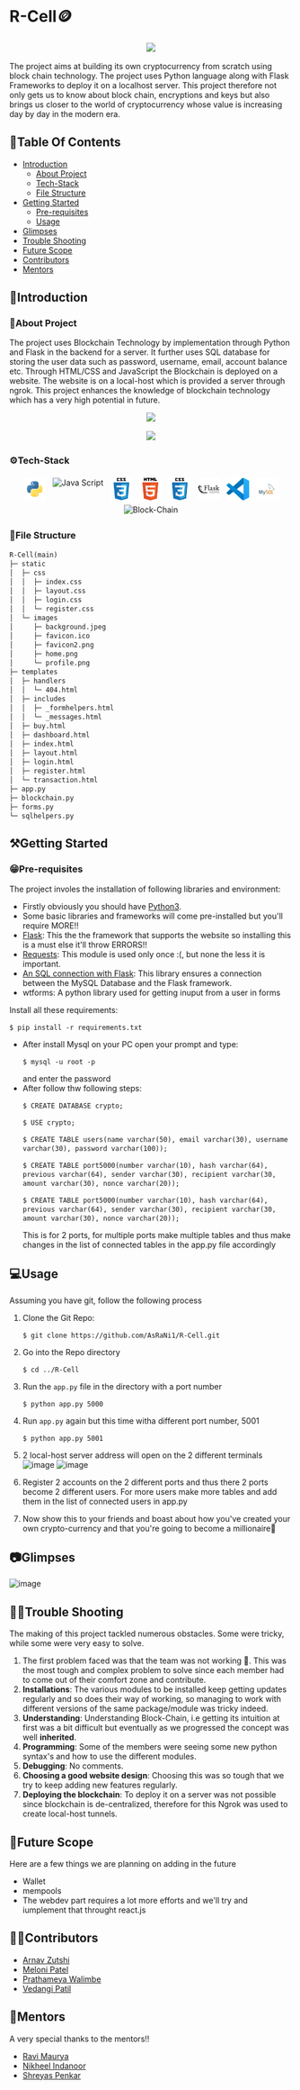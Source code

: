 # R-Cell🪙
<p align="center"><img src="https://user-images.githubusercontent.com/84843295/149780409-72a6d505-0f8b-42a3-9738-f4898a2a513c.png" /></p>
The project aims at building its own cryptocurrency from scratch using block chain technology. The project uses Python language along with Flask Frameworks to deploy it on a localhost server. This project therefore not only gets us to know about block chain, encryptions and keys but also brings us closer to the world of cryptocurrency whose value is increasing day by day in the modern era.

## 📃Table Of Contents
* [Introduction](#introduction)
  * [About Project](#about-project)
  * [Tech-Stack](#tech-stack)
  * [File Structure](#file-structure)
* [Getting Started](#getting-started)
  * [Pre-requisites](#pre-requisites)
  * [Usage](#usage)
* [Glimpses](#Glimpses)
* [Trouble Shooting](#trouble-shooting)
* [Future Scope](#future-scope)
* [Contributors](#contributors)
* [Mentors](#mentors)

## 🙂Introduction

### 🤔About Project
The project uses Blockchain Technology by implementation through Python and Flask in the backend for a server. It further uses SQL database for storing the user data such as password, username, email, account balance etc. Through HTML/CSS and JavaScript the Blockchain is deployed on a website. The website is on a local-host which is provided a server through ngrok. This project enhances the knowledge of blockchain technology which has a very high potential in future.
<p align="center"><img src="https://user-images.githubusercontent.com/84843295/150372051-5301bfef-b50b-4a90-a5fc-6e2c0e876092.png" /></p>
<p align="center"><img src="https://user-images.githubusercontent.com/84843295/150372996-45c5f25e-5193-49f7-9898-7d45e418c357.png" /></p>


### ⚙️Tech-Stack
<p align="center">
<img src="https://raw.githubusercontent.com/github/explore/80688e429a7d4ef2fca1e82350fe8e3517d3494d/topics/python/python.png" alt="Python" height="40" style="vertical-align:top; margin:4px">
<img src="https://user-images.githubusercontent.com/84843295/146195365-6091ba76-93b5-45c2-967b-ae8831a501fa.png" alt="Java Script" height="40" style="vertical-align:top; margin:4px">
<img src="https://raw.githubusercontent.com/github/explore/80688e429a7d4ef2fca1e82350fe8e3517d3494d/topics/css/css.png" alt="css" height="40" style="vertical-align:top; margin:4px">
<img src="https://raw.githubusercontent.com/github/explore/80688e429a7d4ef2fca1e82350fe8e3517d3494d/topics/html/html.png" alt="html" height="40" style="vertical-align:top; margin:4px">
<img src="https://raw.githubusercontent.com/github/explore/80688e429a7d4ef2fca1e82350fe8e3517d3494d/topics/css/css.png" alt="css" height="40" style="vertical-align:top; margin:4px">
<img src="https://raw.githubusercontent.com/github/explore/80688e429a7d4ef2fca1e82350fe8e3517d3494d/topics/flask/flask.png" alt="flask" height="40" style="vertical-align:top; margin:4px">
<img src="https://raw.githubusercontent.com/github/explore/80688e429a7d4ef2fca1e82350fe8e3517d3494d/topics/visual-studio-code/visual-studio-code.png" alt="VS Code" height="40" style="vertical-align:top; margin:4px">
<img src="https://raw.githubusercontent.com/github/explore/80688e429a7d4ef2fca1e82350fe8e3517d3494d/topics/mysql/mysql.png" alt="MySQL" height="40" style="vertical-align:top; margin:4px">
<img src="https://user-images.githubusercontent.com/84843295/146194516-a5a1dea3-b779-4a3f-8672-a02ead2267c6.png" alt="Block-Chain" height="40" style="vertical-align:top; margin:4px">
</p>

### 📁File Structure
```
R-Cell(main)
├─ static                   
│  ├─ css                   
│  │  ├─ index.css          
│  │  ├─ layout.css         
│  │  ├─ login.css          
│  │  └─ register.css       
│  └─ images                
│     ├─ background.jpeg    
│     ├─ favicon.ico        
│     ├─ favicon2.png       
│     ├─ home.png           
│     └─ profile.png        
├─ templates                
│  ├─ handlers              
│  │  └─ 404.html           
│  ├─ includes              
│  │  ├─ _formhelpers.html  
│  │  └─ _messages.html     
│  ├─ buy.html              
│  ├─ dashboard.html        
│  ├─ index.html            
│  ├─ layout.html           
│  ├─ login.html            
│  ├─ register.html         
│  └─ transaction.html      
├─ app.py                   
├─ blockchain.py            
├─ forms.py                 
└─ sqlhelpers.py
 ```
## ⚒️Getting Started

### 😁Pre-requisites
The project involes the installation of following libraries and environment:
* Firstly obviously you should have [Python3](https://www.python.org/downloads/).
* Some basic libraries and frameworks will come pre-installed but you'll require MORE!!
* [Flask](https://flask.palletsprojects.com/en/2.0.x/): This the the framework that supports the website so installing this is a must else it'll throw ERRORS!!
* [Requests](https://pypi.org/project/requests/): This module is used only once :(, but none the less it is important.
* [An SQL connection with Flask](https://flask-mysqldb.readthedocs.io/en/latest/): This library ensures a connection between the MySQL Database and the Flask framework.
* wtforms: A python library used for getting inuput from a user in forms

Install all these requirements:
```
$ pip install -r requirements.txt
```
* After install Mysql on your PC open your prompt and type:
  ```
  $ mysql -u root -p
  ```
  and enter the password
* After follow thw following steps:
  ```
  $ CREATE DATABASE crypto;
  ```
  ```
  $ USE crypto;
  ```
  ```
  $ CREATE TABLE users(name varchar(50), email varchar(30), username varchar(30), password varchar(100));
  ```
  ```
  $ CREATE TABLE port5000(number varchar(10), hash varchar(64), previous varchar(64), sender varchar(30), recipient varchar(30, amount varchar(30), nonce varchar(20));
  ```
  ```
  $ CREATE TABLE port5000(number varchar(10), hash varchar(64), previous varchar(64), sender varchar(30), recipient varchar(30, amount varchar(30), nonce varchar(20));
  ```
  This is for 2 ports, for multiple ports make multiple tables and thus make changes in the list of connected tables in the app.py file accordingly
  
## 💻Usage
Assuming you have git, follow the following process
1. Clone the Git Repo:
   ```
   $ git clone https://github.com/AsRaNi1/R-Cell.git
   ```
2. Go into the Repo directory
   ```
   $ cd ../R-Cell
   ```
   
4. Run the `app.py` file in the directory with a port number
   ```
   $ python app.py 5000
   ```
5. Run `app.py` again but this time witha different port number, 5001
   ```
   $ python app.py 5001
   ```
7. 2 local-host server address will open on the 2 different terminals
   ![image](https://user-images.githubusercontent.com/84843295/150394240-fc791e9f-db2f-47c5-9364-36a116bae684.png)
   ![image](https://user-images.githubusercontent.com/84843295/150394392-72d2a8aa-5dc4-44a5-aa2a-44ff5773139b.png)
   
8. Register 2 accounts on the 2 different ports and thus there 2 ports become 2 different users. For more users make more tables and add them in the list of connected users in app.py

9. Now show this to your friends and boast about how you've created your own crypto-currency and that you're going to become a millionaire🤑


## 📷Glimpses
![image](https://user-images.githubusercontent.com/84843295/150394944-b4f875ae-2b7d-432b-ac1b-9a1e98277adb.png)


## 😵‍💫Trouble Shooting
The making of this project tackled numerous obstacles. Some were tricky, while some were very easy to solve.
1. The first problem faced was that the team was not working 🙂. This was the most tough and complex problem to solve since each member had to come out of their comfort zone and contribute.
2. **Installations**: The various modules to be installed keep getting updates regularly and so does their way of working, so managing to work with different versions of the same package/module was tricky indeed.
3. **Understanding**: Understanding Block-Chain, i.e getting its intuition at first was a bit difficult but eventually as we progressed the concept was well **inherited**.
4. **Programming**: Some of the members were seeing some new python syntax's and how to use the different modules.
5. **Debugging**: No comments.
6. **Choosing a good website design**: Choosing this was so tough that we try to keep adding new features regularly.
7. **Deploying the blockchain**: To deploy it on a server was not possible since blockchain is de-centralized, therefore for this Ngrok was used to create local-host tunnels.


## 🔮Future Scope
Here are a few things we are planning on adding in the future
* Wallet
* mempools
* The webdev part requires a lot more efforts and we'll try and iumplement that throught react.js
## 👨‍💻Contributors
* [Arnav Zutshi](https://github.com/AsRaNi1)
* [Meloni Patel](https://github.com/meloni13)
* [Prathameya Walimbe](https://github.com/b0ngus)
* [Vedangi Patil](https://github.com/Veda-12)
## 🙏Mentors
A very special thanks to the mentors!!
* [Ravi Maurya](https://github.com/RaviMauryaHootowl)
* [Nikheel Indanoor](https://github.com/nikheelindanoor)
* [Shreyas Penkar](https://github.com/Shreyas-Penkar)

